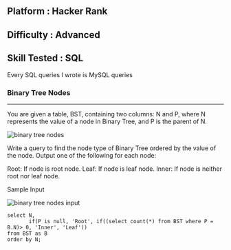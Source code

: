 ## Platform : Hacker Rank
## Difficulty : Advanced
## Skill Tested : SQL

Every SQL queries I wrote is MySQL queries

### Binary Tree Nodes
---
You are given a table, BST, containing two columns: N and P, where N represents the value of a node in Binary Tree, and P is the parent of N.

![binary tree nodes](https://github.com/anaswick/my_portfolio/assets/24541471/99202076-115e-400d-82e0-df8c29e35e98)

Write a query to find the node type of Binary Tree ordered by the value of the node. Output one of the following for each node:

Root: If node is root node.
Leaf: If node is leaf node.
Inner: If node is neither root nor leaf node.


Sample Input

![binary tree nodes input](https://github.com/anaswick/my_portfolio/assets/24541471/00248e1a-0aef-4bbb-978a-3c6ca715c179)

```
select N,
       if(P is null, 'Root', if((select count(*) from BST where P = B.N)> 0, 'Inner', 'Leaf')) 
from BST as B 
order by N;
```
